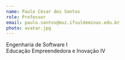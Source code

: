 ```yaml
---
name: Paulo César dos Santos
role: Professor
email: paulo.santos@muz.ifsuldeminas.edu.br
photo: avatar.jpg
---
```


Engenharia de Software I  
Educação Empreendedora e Inovação IV
